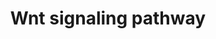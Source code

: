 ---
annotations:
- type: Pathway Ontology
  value: '"Wnt signaling'
- type: Pathway Ontology
  value: Wnt signaling pathway
authors:
- Khanspers
- AlexanderPico
- MaintBot
- Thomas
- Elgavish
- Sham.uk
- NetPath
- Ddigles
- Egonw
- Fehrhart
- Lorasimons
- DeSl
- Eweitz
description: 'WNT signal, through the canonical pathway, controls cell fate determination
  and through the non-canonical pathway controls cell movement and tissue polarity.
  The name "wnt" is a fusion of two terms, wg derived from the Drosophila gene wingless
  (wg) and int derived from the proto-oncogene integration-1, which is the mammalian
  homolog of wg. ÃŸ-catenin is the key regulated effector of Wnt, involved in canonical
  signaling . Free ÃŸ-catenin is bound by a multiprotein "destruction complex". The
  ÃŸ-catenin destruction complex is comprised of ÃŸ-catenin, scaffold proteins (APC,
  AXIN) and serine/threonine kinases that phosphorylate ÃŸ-catenin casein kinase 1
  (CSNK1A1, CSNK1D, CSNK1E, CSNK1G1) and GSK3B. The sequential phosphorylation of
  ÃŸ-catenin by casein kinase 1 and GSK3 is recognised by an SCF-class E3-ubiquitin
  ligase, which targets it for polyubiquitination and proteosomal destruction. Canonical
  WNT signals are transduced through a two-part receptor, a seven-transmembrane Frizzled
  (FZD) and low density lipoprotein receptor-related protein 5/6 (LRP5/LRP6) to a
  ÃŸ-catenin (CTNNB1) signaling cascade. On recruitment of deshevelled (DVL1) to FZD
  and AXIN to LRP6, ÃŸ-catenin destruction complex disassembles leading to its stabilization
  and nuclear accumulation. Nuclear ÃŸ-catenin binds to T-cell factor/lymphoid enhancer
  factor (TCF/LEF) family of transcription factors and Legless family docking protein,
  BCL9. These activate the transcription of Wnt target genes CCND1, MYC. Non-canonical
  WNT signaling diverges downstream after being transduced through FZD family receptors
  and co-receptors, ROR2 and RYK. This pathway does not involve ÃŸ-catenin-mediated
  gene expression. Small G proteins such as RAC1, RHOA and downstream effectors of
  RAC including JNK are DVL-dependant effector molecules of the non-canonical pathway.
  These have been implicated in cytoskeletal rearrangement, dendrite growth and control
  of cell polarity and orientation. Nemo-like kinase (NLK) and nuclear factor of activated
  T cells (NFAT) are Ca2+-dependant effectors of the non-canonical pathway. NLK inhibits
  canonical pathway by phosphorylation of TCF/LEF family transcription factors. NFAT
  transcription factor is implicated in convergent extension during early embryogenesis
  and carcinogenic metastasis.    Please access this pathway at [http://www.netpath.org/netslim/wnt_pathway.html
  NetSlim] database.  If you use this pathway, please cite the following paper: Kandasamy,
  K., Mohan, S. S., Raju, R., Keerthikumar, S., Kumar, G. S. S., Venugopal, A. K.,
  Telikicherla, D., Navarro, J. D., Mathivanan, S., Pecquet, C., Gollapudi, S. K.,
  Tattikota, S. G., Mohan, S., Padhukasahasram, H., Subbannayya, Y., Goel, R., Jacob,
  H. K. C., Zhong, J., Sekhar, R., Nanjappa, V., Balakrishnan, L., Subbaiah, R., Ramachandra,
  Y. L., Rahiman, B. A., Prasad, T. S. K., Lin, J., Houtman, J. C. D., Desiderio,
  S., Renauld, J., Constantinescu, S. N., Ohara, O., Hirano, T., Kubo, M., Singh,
  S., Khatri, P., Draghici, S., Bader, G. D., Sander, C., Leonard, W. J. and Pandey,
  A. (2010). NetPath: A public resource of curated signal transduction pathways. <i>Genome
  Biology</i>. 11:R3.  This pathway is part the [https://assays.cancer.gov/available_assays?wp_id=WP363
  CPTAC Assay Portal].'
last-edited: 2021-12-23
organisms:
- Homo sapiens
redirect_from:
- /index.php/Pathway:WP363
- /instance/WP363
schema-jsonld:
- '@context': https://schema.org/
  '@id': https://wikipathways.github.io/pathways/WP363.html
  '@type': Dataset
  creator:
    '@type': Organization
    name: WikiPathways
  description: 'WNT signal, through the canonical pathway, controls cell fate determination
    and through the non-canonical pathway controls cell movement and tissue polarity.
    The name "wnt" is a fusion of two terms, wg derived from the Drosophila gene wingless
    (wg) and int derived from the proto-oncogene integration-1, which is the mammalian
    homolog of wg. ÃŸ-catenin is the key regulated effector of Wnt, involved in canonical
    signaling . Free ÃŸ-catenin is bound by a multiprotein "destruction complex".
    The ÃŸ-catenin destruction complex is comprised of ÃŸ-catenin, scaffold proteins
    (APC, AXIN) and serine/threonine kinases that phosphorylate ÃŸ-catenin casein
    kinase 1 (CSNK1A1, CSNK1D, CSNK1E, CSNK1G1) and GSK3B. The sequential phosphorylation
    of ÃŸ-catenin by casein kinase 1 and GSK3 is recognised by an SCF-class E3-ubiquitin
    ligase, which targets it for polyubiquitination and proteosomal destruction. Canonical
    WNT signals are transduced through a two-part receptor, a seven-transmembrane
    Frizzled (FZD) and low density lipoprotein receptor-related protein 5/6 (LRP5/LRP6)
    to a ÃŸ-catenin (CTNNB1) signaling cascade. On recruitment of deshevelled (DVL1)
    to FZD and AXIN to LRP6, ÃŸ-catenin destruction complex disassembles leading to
    its stabilization and nuclear accumulation. Nuclear ÃŸ-catenin binds to T-cell
    factor/lymphoid enhancer factor (TCF/LEF) family of transcription factors and
    Legless family docking protein, BCL9. These activate the transcription of Wnt
    target genes CCND1, MYC. Non-canonical WNT signaling diverges downstream after
    being transduced through FZD family receptors and co-receptors, ROR2 and RYK.
    This pathway does not involve ÃŸ-catenin-mediated gene expression. Small G proteins
    such as RAC1, RHOA and downstream effectors of RAC including JNK are DVL-dependant
    effector molecules of the non-canonical pathway. These have been implicated in
    cytoskeletal rearrangement, dendrite growth and control of cell polarity and orientation.
    Nemo-like kinase (NLK) and nuclear factor of activated T cells (NFAT) are Ca2+-dependant
    effectors of the non-canonical pathway. NLK inhibits canonical pathway by phosphorylation
    of TCF/LEF family transcription factors. NFAT transcription factor is implicated
    in convergent extension during early embryogenesis and carcinogenic metastasis.    Please
    access this pathway at [http://www.netpath.org/netslim/wnt_pathway.html NetSlim]
    database.  If you use this pathway, please cite the following paper: Kandasamy,
    K., Mohan, S. S., Raju, R., Keerthikumar, S., Kumar, G. S. S., Venugopal, A. K.,
    Telikicherla, D., Navarro, J. D., Mathivanan, S., Pecquet, C., Gollapudi, S. K.,
    Tattikota, S. G., Mohan, S., Padhukasahasram, H., Subbannayya, Y., Goel, R., Jacob,
    H. K. C., Zhong, J., Sekhar, R., Nanjappa, V., Balakrishnan, L., Subbaiah, R.,
    Ramachandra, Y. L., Rahiman, B. A., Prasad, T. S. K., Lin, J., Houtman, J. C.
    D., Desiderio, S., Renauld, J., Constantinescu, S. N., Ohara, O., Hirano, T.,
    Kubo, M., Singh, S., Khatri, P., Draghici, S., Bader, G. D., Sander, C., Leonard,
    W. J. and Pandey, A. (2010). NetPath: A public resource of curated signal transduction
    pathways. <i>Genome Biology</i>. 11:R3.  This pathway is part the [https://assays.cancer.gov/available_assays?wp_id=WP363
    CPTAC Assay Portal].'
  keywords:
  - GSK3B
  - MAPK1
  - LEF1
  - GJA1
  - APC
  - PRKCA
  - RHOA
  - FRAT1
  - PIP5K1B
  - PRKCB
  - TCF4
  - GSK3A
  - CTBP1
  - MAP3K7
  - NLK
  - ROR2
  - CSNK1G1
  - TSC1
  - TCF3
  - MYC
  - RYK
  - ARRB2
  - TCF7L2
  - AKT1
  - DVL1
  - LRP6
  - CTNNB1
  - BCL9
  - LRP5
  - GCKR
  - TEK
  - CSNK1E
  - CSNK1D
  - CCND1
  - PPARG
  - MAPK8
  - TSC2
  - AXIN2
  - MAPK9
  - PI4K2A
  - NFATC2
  - ROR1
  - DVL3
  - CDK6
  - SOX1
  - RAC1
  - DVL2
  - PRKCG
  - CSNK1A1
  - MTOR
  - AXIN1
  license: CC0
  name: Wnt signaling pathway
seo: CreativeWork
title: Wnt signaling pathway
wpid: WP363
---